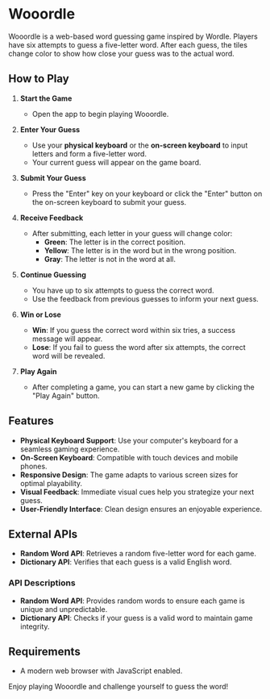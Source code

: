 # Wooordle

Wooordle is a web-based word guessing game inspired by Wordle. Players have six attempts to guess a five-letter word. After each guess, the tiles change color to show how close your guess was to the actual word.

## How to Play

1. **Start the Game**
   - Open the app to begin playing Wooordle.

2. **Enter Your Guess**
   - Use your **physical keyboard** or the **on-screen keyboard** to input letters and form a five-letter word.
   - Your current guess will appear on the game board.

3. **Submit Your Guess**
   - Press the "Enter" key on your keyboard or click the "Enter" button on the on-screen keyboard to submit your guess.

4. **Receive Feedback**
   - After submitting, each letter in your guess will change color:
     - **Green**: The letter is in the correct position.
     - **Yellow**: The letter is in the word but in the wrong position.
     - **Gray**: The letter is not in the word at all.

5. **Continue Guessing**
   - You have up to six attempts to guess the correct word.
   - Use the feedback from previous guesses to inform your next guess.

6. **Win or Lose**
   - **Win**: If you guess the correct word within six tries, a success message will appear.
   - **Lose**: If you fail to guess the word after six attempts, the correct word will be revealed.

7. **Play Again**
   - After completing a game, you can start a new game by clicking the "Play Again" button.

## Features

- **Physical Keyboard Support**: Use your computer's keyboard for a seamless gaming experience.
- **On-Screen Keyboard**: Compatible with touch devices and mobile phones.
- **Responsive Design**: The game adapts to various screen sizes for optimal playability.
- **Visual Feedback**: Immediate visual cues help you strategize your next guess.
- **User-Friendly Interface**: Clean design ensures an enjoyable experience.

## External APIs

- **Random Word API**: Retrieves a random five-letter word for each game.
- **Dictionary API**: Verifies that each guess is a valid English word.

### API Descriptions

- **Random Word API**: Provides random words to ensure each game is unique and unpredictable.
- **Dictionary API**: Checks if your guess is a valid word to maintain game integrity.

## Requirements

- A modern web browser with JavaScript enabled.

Enjoy playing Wooordle and challenge yourself to guess the word!
